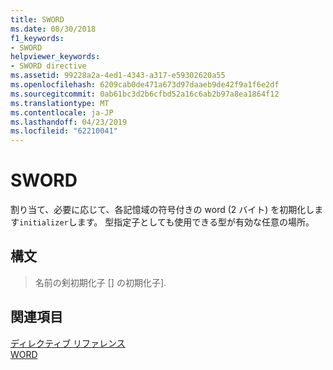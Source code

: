 ```yaml
---
title: SWORD
ms.date: 08/30/2018
f1_keywords:
- SWORD
helpviewer_keywords:
- SWORD directive
ms.assetid: 99228a2a-4ed1-4343-a317-e59302620a55
ms.openlocfilehash: 6209cab0de471a673d97daaeb9de42f9a1f6e2df
ms.sourcegitcommit: 0ab61bc3d2b6cfbd52a16c6ab2b97a8ea1864f12
ms.translationtype: MT
ms.contentlocale: ja-JP
ms.lasthandoff: 04/23/2019
ms.locfileid: "62210041"
---
```

# <a name="sword"></a>SWORD

割り当て、必要に応じて、各記憶域の符号付きの word (2 バイト) を初期化します`initializer`します。 型指定子としても使用できる型が有効な任意の場所。

## <a name="syntax"></a>構文

> 名前の剣初期化子 [] の初期化子].

## <a name="see-also"></a>関連項目

[ディレクティブ リファレンス](../../assembler/masm/directives-reference.md)<br/>
[WORD](../../assembler/masm/word.md)<br/>